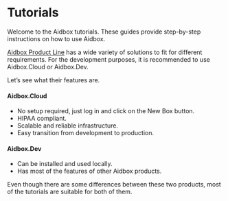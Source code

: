 # Tutorials

Welcome to the Aidbox tutorials. These guides provide step-by-step instructions on how to use Aidbox. 

[Aidbox Product Line](https://www.health-samurai.io/aidbox) has a wide variety of solutions to fit for different requirements. For the development purposes, it is recommended to use Aidbox.Cloud or Aidbox.Dev. 

Let’s see what their features are.

#### Aidbox.Cloud

* No setup required, just log in and click on the New Box button.
* HIPAA compliant.
* Scalable and reliable infrastructure.
* Easy transition from development to production.

#### Aidbox.Dev

* Can be installed and used locally.
* Has most of the features of other Aidbox products.

Even though there are some differences between these two products, most of the tutorials are suitable for both of them.

